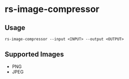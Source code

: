 # rs-image-compressor

## Usage

```text
rs-image-compressor --input <INPUT> --output <OUTPUT>
```

## Supported Images

* PNG
* JPEG